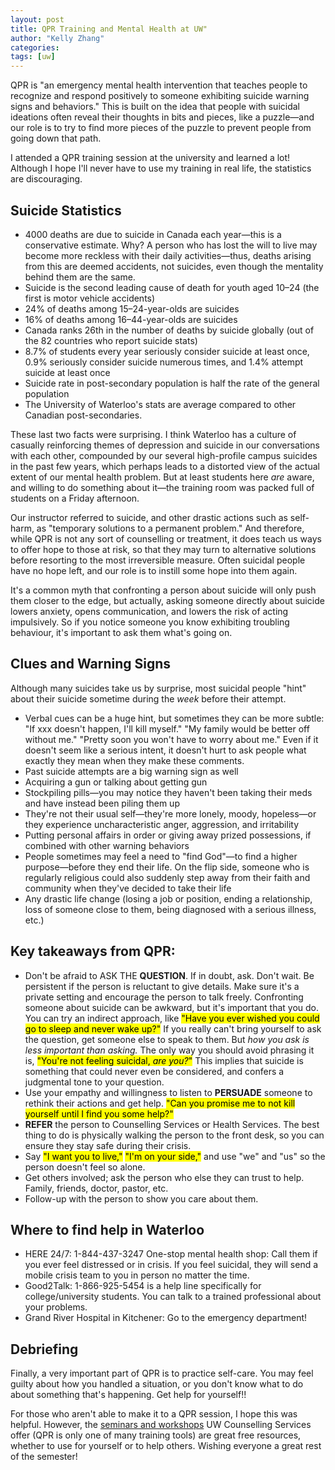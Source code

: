 ```yaml
---
layout: post
title: QPR Training and Mental Health at UW"
author: "Kelly Zhang"
categories:
tags: [uw]
---
```


QPR is "an emergency mental health intervention that teaches people to recognize and respond positively to someone exhibiting suicide warning signs and behaviors." This is built on the idea that people with suicidal ideations often reveal their thoughts in bits and pieces, like a puzzle—and our role is to try to find more pieces of the puzzle to prevent people from going down that path.

I attended a QPR training session at the university and learned a lot! Although I hope I'll never have to use my training in real life, the statistics are discouraging.

## Suicide Statistics

* 4000 deaths are due to suicide in Canada each year—this is a conservative estimate. Why? A person who has lost the will to live may become more reckless with their daily activities—thus, deaths arising from this are deemed accidents, not suicides, even though the mentality behind them are the same.
* Suicide is the second leading cause of death for youth aged 10–24 (the first is motor vehicle accidents)
* 24% of deaths among 15–24-year-olds are suicides
* 16% of deaths among 16–44-year-olds are suicides
* Canada ranks 26th in the number of deaths by suicide globally (out of the 82 countries who report suicide stats)
* 8.7% of students every year seriously consider suicide at least once, 0.9% seriously consider suicide numerous times, and 1.4% attempt suicide at least once
* Suicide rate in post-secondary population is half the rate of the general population
* The University of Waterloo's stats are average compared to other Canadian post-secondaries.

These last two facts were surprising. I think Waterloo has a culture of casually reinforcing themes of depression and suicide in our conversations with each other, compounded by our several high-profile campus suicides in the past few years, which perhaps leads to a distorted view of the actual extent of our mental health problem. But at least students here *are* aware, and willing to do something about it—the training room was packed full of students on a Friday afternoon.

Our instructor referred to suicide, and other drastic actions such as self-harm, as "temporary solutions to a permanent problem." And therefore, while QPR is not any sort of counselling or treatment, it does teach us ways to offer hope to those at risk, so that they may turn to alternative solutions before resorting to the most irreversible measure. Often suicidal people have no hope left, and our role is to instill some hope into them again.

It's a common myth that confronting a person about suicide will only push them closer to the edge, but actually, asking someone directly about suicide lowers anxiety, opens communication, and lowers the risk of acting impulsively. So if you notice someone you know exhibiting troubling behaviour, it's important to ask them what's going on.

## Clues and Warning Signs

Although many suicides take us by surprise, most suicidal people "hint" about their suicide sometime during the _week_ before their attempt.

* Verbal cues can be a huge hint, but sometimes they can be more subtle: "If xxx doesn't happen, I'll kill myself." "My family would be better off without me." "Pretty soon you won't have to worry about me." Even if it doesn't seem like a serious intent, it doesn't hurt to ask people what exactly they mean when they make these comments.
* Past suicide attempts are a big warning sign as well
* Acquiring a gun or talking about getting gun
* Stockpiling pills—you may notice they haven't been taking their meds and have instead been piling them up
* They're not their usual self—they're more lonely, moody, hopeless—or they experience uncharacteristic anger, aggression, and irritability
* Putting personal affairs in order or giving away prized possessions, if combined with other warning behaviors
* People sometimes may feel a need to "find God"—to find a higher purpose—before they end their life. On the flip side, someone who is regularly religious could also suddenly step away from their faith and community when they've decided to take their life
* Any drastic life change (losing a job or position, ending a relationship, loss of someone close to them, being diagnosed with a serious illness, etc.)

## Key takeaways from QPR:

* Don't be afraid to ASK THE **QUESTION**. If in doubt, ask. Don't wait. Be persistent if the person is reluctant to give details. Make sure it's a private setting and encourage the person to talk freely. Confronting someone about suicide can be awkward, but it's important that you do. You can try an indirect approach, like <mark>"Have you ever wished you could go to sleep and never wake up?"</mark> If you really can't bring yourself to ask the question, get someone else to speak to them. But _how you ask is less important than asking._ The only way you should avoid phrasing it is, <mark>"You're not feeling suicidal, *are you?*"</mark> This implies that suicide is something that could never even be considered, and confers a judgmental tone to your question.
* Use your empathy and willingness to listen to **PERSUADE** someone to rethink their actions and get help. <mark>"Can you promise me to not kill yourself until I find you some help?"</mark>
* **REFER** the person to Counselling Services or Health Services. The best thing to do is physically walking the person to the front desk, so you can ensure they stay safe during their crisis.
* Say <mark>"I want you to live,"</mark> <mark>"I'm on your side,"</mark> and use "we" and "us" so the person doesn't feel so alone.
* Get others involved; ask the person who else they can trust to help. Family, friends, doctor, pastor, etc.
* Follow-up with the person to show you care about them.

## Where to find help in Waterloo

* HERE 24/7: 1-844-437-3247 One-stop mental health shop: Call them if you ever feel distressed or in crisis. If you feel suicidal, they will send a mobile crisis team to you in person no matter the time.
* Good2Talk: 1-866-925-5454 is a help line specifically for college/university students. You can talk to a trained professional about your problems.
* Grand River Hospital in Kitchener: Go to the emergency department!

## Debriefing

Finally, a very important part of QPR is to practice self-care. You may feel guilty about how you handled a situation, or you don't know what to do about something that's happening. Get help for yourself!!

For those who aren't able to make it to a QPR session, I hope this was helpful. However, the [seminars and workshops](https://uwaterloo.ca/campus-wellness/counselling-services/seminars-and-workshops) UW Counselling Services offer (QPR is only one of many training tools) are great free resources, whether to use for yourself or to help others. Wishing everyone a great rest of the semester!
